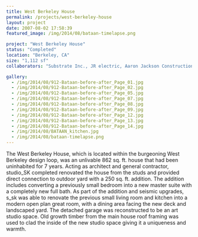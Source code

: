 ```yaml
---
title: West Berkeley House
permalink: /projects/west-berkeley-house
layout: project
date: 2007-08-02 17:58:39
featured_image: /img/2014/08/bataan-timelapse.png

project: "West Berkeley House"
status: "Completed"
location: "Berkeley, CA"
size: "1,112 sf"
collaborators: "Substrate Inc., JR electric, Aaron Jackson Construction"

gallery:
  - /img/2014/08/912-Bataan-before-after_Page_01.jpg
  - /img/2014/08/912-Bataan-before-after_Page_02.jpg
  - /img/2014/08/912-Bataan-before-after_Page_05.jpg
  - /img/2014/08/912-Bataan-before-after_Page_07.jpg
  - /img/2014/08/912-Bataan-before-after_Page_08.jpg
  - /img/2014/08/912-Bataan-before-after_Page_09.jpg
  - /img/2014/08/912-Bataan-before-after_Page_12.jpg
  - /img/2014/08/912-Bataan-before-after_Page_13.jpg
  - /img/2014/08/912-Bataan-before-after_Page_14.jpg
  - /img/2014/08/BATAAN_kitchen.jpg
  - /img/2014/08/bataan-timelapse.png
---
```


The West Berkeley House, which is located within the burgeoning West Berkeley design loop, was an unlivable 862 sq. ft. house that had been uninhabited for 7 years. Acting as architect and general contractor, studio_SK completed renovated the house from the studs and provided direct connection to outdoor yard with a 250 sq. ft. addition. The addition includes converting a previously small bedroom into a new master suite with a completely new full bath. As part of the addition and seismic upgrades, s_sk was able to renovate the previous small living room and kitchen into a modern open plan great room, with a dining area facing the new deck and landscaped yard. The detached garage was reconstructed to be an art studio space. Old growth timber from the main house roof framing was used to clad the inside of the new studio space giving it a uniqueness and warmth.
